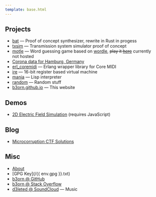```yaml
---
template: base.html
---
```


## Projects
- [bat](https://github.com/b3orn/bat) &mdash; Proof of concept synthesizer, rewrite in Rust in progess
- [txsim](https://github.com/b3orn/txsim) &mdash; Transmission system simulator proof of concept
- [motle](https://github.com/b3orn/motle) &mdash; Word guessing game based on [wordle](https://www.powerlanguage.co.uk/wordle), ~~play it [here](https://motle.fac3.org)~~ currently not hosted
- [Corona data for Hamburg, Germany](https://github.com/b3orn/corona-hamburg/blob/master/corona-hamburg.ipynb)
- [erl_coremidi](https://github.com/b3orn/erl_coremidi) &mdash; Erlang wrapper library for Core MIDI
- [ire](https://github.com/b3orn/ire) &mdash; 16-bit register based virtual machine
- [mania](https://github.com/b3orn/mania) &mdash; Lisp interpreter
- [random](https://github.com/b3orn/random) &mdash; Random stuff
- [b3orn.github.io](https://github.com/b3orn/b3orn.github.io) &mdash; This website

## Demos
- [2D Electric Field Simulation](/efield) (requires JavaScript)

## Blog
- [Microcorruption CTF Solutions](/microcorruption)

## Misc
- [About](/about)
- [GPG Key](/{{ env.gpg }}.txt)
- [b3orn @ GitHub](https://github.com/b3orn)
- [b3orn @ Stack Overflow](https://stackoverflow.com/users/1812029/b3orn)
- [d3leted @ SoundCloud](https://soundcloud.com/fauxvide) &mdash; Music
